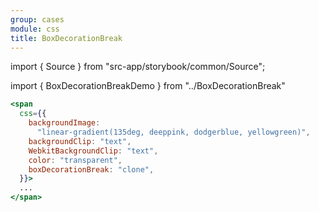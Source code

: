 ```yaml
---
group: cases
module: css
title: BoxDecorationBreak
---
```


import { Source } from "src-app/storybook/common/Source";

import { BoxDecorationBreakDemo } from "../BoxDecorationBreak"

<BoxDecorationBreakDemo />

```jsx
<span
  css={{
    backgroundImage:
      "linear-gradient(135deg, deeppink, dodgerblue, yellowgreen)",
    backgroundClip: "text",
    WebkitBackgroundClip: "text",
    color: "transparent",
    boxDecorationBreak: "clone",
  }}>
  ...
</span>
```

<Source path="cases/css/BoxDecorationBreak.tsx" />
